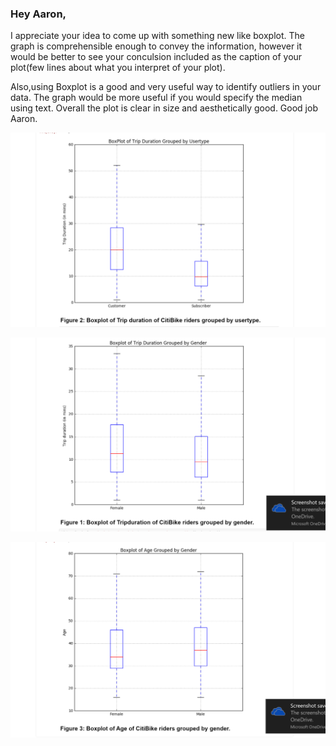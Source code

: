### Hey Aaron,

I appreciate your idea to come up with something new like boxplot. The graph is comprehensible enough to convey the information, 
however it would be better to see your conculsion included as the caption of your plot(few lines about what you interpret of your plot).

Also,using Boxplot is a good and very useful way to identify outliers in your data. The graph would be more useful if you would specify the median using text. Overall the plot is clear in size and aesthetically good.
Good job Aaron.

![](Aaron1.png)

![](Aaron2.png)

![](Aaron3.png)